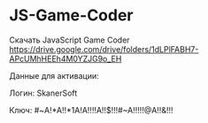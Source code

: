 # JS-Game-Coder
Скачать JavaScript Game Coder
https://drive.google.com/drive/folders/1dLPlFABH7-APcUMhHEEh4M0YZJG9o_EH

Данные для активации:

Логин: SkanerSoft

Ключ: #~A!*A!!*1A!A!!!!A!!$!!!#~A!!!!!@A!!&!!!
